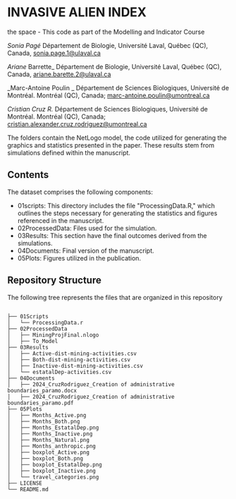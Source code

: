 # INVASIVE ALIEN INDEX
the space - This code as part of the Modelling and Indicator Course 


_Sonia Pagé_ 
Département de Biologie, Université Laval, Québec (QC), Canada, sonia.page.1@ulaval.ca

_Ariane_ Barrette_
Département de Biologie, Université Laval, Québec (QC), Canada, ariane.barette.2@ulaval.ca

_Marc-Antoine Poulin _
Département de Sciences Biologiques, Université de Montréal. Montréal (QC), Canada; marc-antoine.poulin@umontreal.ca

_Cristian Cruz R._
Département de Sciences Biologiques, Université de Montréal. Montréal (QC), Canada; cristian.alexander.cruz.rodriguez@umontreal.ca


The folders contain the NetLogo model, the code utilized for generating the graphics and statistics presented in the paper. These results stem from simulations defined within the manuscript.

## Contents

The dataset comprises the following components:

- 01scripts: This directory includes the file "ProcessingData.R," which outlines the steps necessary for generating the statistics and figures referenced in the manuscript.
- 02ProcessedData: Files used for the simulation.
- 03Results: This section have the final outcomes derived from the simulations.
- 04Documents: Final version of the manuscript.
- 05Plots: Figures utilized in the publication.

## Repository Structure

The following tree represents the files that are organized in this repository
```

├── 01Scripts
│   └── ProcessingData.r
├── 02ProcessedData
│   ├── MiningProjFinal.nlogo
│   ├── To_Model
├── 03Results
│   ├── Active-dist-mining-activities.csv
│   ├── Both-dist-mining-activities.csv
│   ├── Inactive-dist-mining-activities.csv
│   └── estatalDep-activities.csv
├── 04Documents
│   ├── 2024_CruzRodriguez_Creation of administrative boundaries_paramo.docx
│   ├── 2024_CruzRodriguez_Creation of administrative boundaries_paramo.pdf
├── 05Plots
│   ├── Months_Active.png
│   ├── Months_Both.png
│   ├── Months_EstatalDep.png
│   ├── Months_Inactive.png
│   ├── Months_Natural.png
│   ├── Months_anthropic.png
│   ├── boxplot_Active.png
│   ├── boxplot_Both.png
│   ├── boxplot_EstatalDep.png
│   ├── boxplot_Inactive.png
│   └── travel_categories.png
├── LICENSE
└── README.md

```
